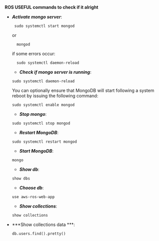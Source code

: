 __ROS USEFUL commands to check if it alright__
* ***Activate mongo server***:
  ```shell_session
   sudo systemctl start mongod
  ```
  or
  ```shell_session
    mongod
  ```
  if some errors occur:
  ```shell_session
    sudo systemctl daemon-reload
  ```
  
  * ***Check if mongo server is running***:
  ```shell_session
  sudo systemctl daemon-reload
  ```
  You can optionally ensure that MongoDB will start following a system reboot by issuing the following command:
  ```shell_session
  sudo systemctl enable mongod
  ```

  * ***Stop mongo***:
  ```shell_session
  sudo systemctl stop mongod
  ```

  * ***Restart MongoDB***:
  ```shell_session
  sudo systemctl restart mongod
  ```

  * ***Start MongoDB***:
  ```shell_session
  mongo
  ```  

  * ***Show db***:
  ```shell_session
  show dbs
  ```  

  * ***Choose db***:
  ```shell_session
  use aws-ros-web-app
  ``` 

  * ***Show collections***:
  ```shell_session
  show collections
  ``` 

* ***Show collections data ***:
  ```shell_session
  db.users.find().pretty()
  ``` 